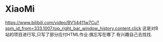 # XiaoMi
https://www.bilibili.com/video/BV1i4411w7Cu?spm_id_from=333.1007.top_right_bar_window_history.content.click
这是对B站的项目进行写,只写了部分应付HTML作业.搞忘写在哪了.有兴趣自己去找找.
